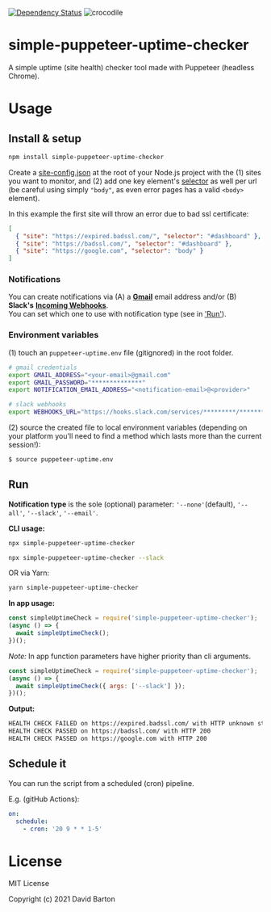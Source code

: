 [![Dependency Status](https://david-dm.org/theDavidBarton/simple-puppeteer-uptime-checker.svg)](https://david-dm.org/theDavidBarton/simple-puppeteer-uptime-checker)
![crocodile](https://img.shields.io/badge/crocodiles_in_the_basement-%F0%9F%90%8A_yes-orange.svg)

# simple-puppeteer-uptime-checker

A simple uptime (site health) checker tool made with Puppeteer (headless Chrome).

# Usage

## Install & setup

```bash
npm install simple-puppeteer-uptime-checker
```

Create a [site-config.json](./site-config.json) at the root of your Node.js project with the (1) sites you want to monitor, and (2) add one key element's [selector](https://developer.mozilla.org/en-US/docs/Learn/CSS/Building_blocks/Selectors) as well per url (be careful using simply `"body"`, as even error pages has a valid `<body>` element).

In this example the first site will throw an error due to bad ssl certificate:

```json
[
  { "site": "https://expired.badssl.com/", "selector": "#dashboard" },
  { "site": "https://badssl.com/", "selector": "#dashboard" },
  { "site": "https://google.com", "selector": "body" }
]
```

### Notifications

You can create notifications via (A) a [**Gmail**](https://www.google.com/gmail/) email address and/or (B) **Slack's** [**Incoming Webhooks**](https://api.slack.com/messaging/webhooks).  
You can set which one to use with notification type (see in ['Run'](#run)).

### Environment variables

(1) touch an `puppeteer-uptime.env` file (gitignored) in the root folder.

```bash
# gmail credentials
export GMAIL_ADDRESS="<your-email>@gmail.com"
export GMAIL_PASSWORD="**************"
export NOTIFICATION_EMAIL_ADDRESS="<notification-email>@<provider>"

# slack webhooks
export WEBHOOKS_URL="https://hooks.slack.com/services/*********/*********/************************"
```

(2) source the created file to local environment variables (depending on your platform you'll need to find a method which lasts more than the current session!):

```bash
$ source puppeteer-uptime.env
```

## Run

**Notification type** is the sole (optional) parameter: `'--none'`(default), `'--all'`, `'--slack'`, `'--email'`.

**CLI usage:**

```bash
npx simple-puppeteer-uptime-checker
```

```bash
npx simple-puppeteer-uptime-checker --slack
```

OR via Yarn:

```bash
yarn simple-puppeteer-uptime-checker
```

**In app usage:**

```javascript
const simpleUptimeCheck = require('simple-puppeteer-uptime-checker');
(async () => {
  await simpleUptimeCheck();
})();
```

_Note:_ In app function parameters have higher priority than cli arguments.

```javascript
const simpleUptimeCheck = require('simple-puppeteer-uptime-checker');
(async () => {
  await simpleUptimeCheck({ args: ['--slack'] });
})();
```

**Output:**

```bash
HEALTH CHECK FAILED on https://expired.badssl.com/ with HTTP unknown status (Error)
HEALTH CHECK PASSED on https://badssl.com/ with HTTP 200
HEALTH CHECK PASSED on https://google.com with HTTP 200
```

## Schedule it

You can run the script from a scheduled (cron) pipeline.

E.g. (gitHub Actions):

```yml
on:
  schedule:
    - cron: '20 9 * * 1-5'
```

# License

MIT License

Copyright (c) 2021 David Barton
